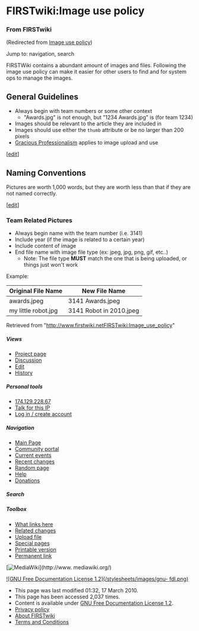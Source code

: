 

# FIRSTwiki:Image use policy

### From FIRSTwiki

(Redirected from [Image use
policy](/index.php?title=Image_use_policy&redirect=no "Image use policy" ))

Jump to: navigation, search

FIRSTWiki contains a abundant amount of images and files. Following the image
use policy can make it easier for other users to find and for system ops to
manage the images.


## General Guidelines

  * Always begin with team numbers or some other context 
    * "Awards.jpg" is not enough, but "1234 Awards.jpg" is (for team 1234) 
  * Images should be relevant to the article they are included in 
  * Images should use either the `thumb` attribute or be no larger than 200 pixels 
  * [Gracious Professionalism](Gracious_Professionalism "Gracious Professionalism" ) applies to image upload and use 

[[edit](/index.php?title=FIRSTwiki:Image_use_policy&action=edit&section=2
"Edit section: Naming Conventions" )]

## Naming Conventions

Pictures are worth 1,000 words, but they are worth less than that if they are
not named correctly.

[[edit](/index.php?title=FIRSTwiki:Image_use_policy&action=edit&section=3
"Edit section: Team Related Pictures" )]

### Team Related Pictures

  * Always begin name with the team number (i.e. 3141) 
  * Include year (if the image is related to a certain year) 
  * Include content of image 
  * End file name with image file type (ex: jpeg, jpg, png, gif, etc..) 
    * Note: The file type **MUST** match the one that is being uploaded, or things just won't work 

Example:

Original File Name | New File Name  
---|---  
awards.jpeg | 3141 Awards.jpeg  
my little robot.jpg | 3141 Robot in 2010.jpeg  
  
Retrieved from
"<http://www.firstwiki.netFIRSTwiki:Image_use_policy>"

##### Views

  * [Project page](FIRSTwiki:Image_use_policy)
  * [Discussion](FIRSTwiki_talk:Image_use_policy)
  * [Edit](/index.php?title=FIRSTwiki:Image_use_policy&action=edit)
  * [History](/index.php?title=FIRSTwiki:Image_use_policy&action=history)

##### Personal tools

  * [174.129.228.67](User:174.129.228.67)
  * [Talk for this IP](User_talk:174.129.228.67)
  * [Log in / create account](/index.php?title=Special:Userlogin&returnto=FIRSTwiki:Image_use_policy)

[](Main_Page "Main Page" )

##### Navigation

  * [Main Page](Main_Page)
  * [Community portal](FIRSTwiki:Community_portal)
  * [Current events](Current_events)
  * [Recent changes](Special:Recentchanges)
  * [Random page](Special:Random)
  * [Help](FIRSTwiki:Help)
  * [Donations](FIRSTwiki:Site_support)

##### Search



##### Toolbox

  * [What links here](Special:Whatlinkshere/FIRSTwiki:Image_use_policy)
  * [Related changes](Special:Recentchangeslinked/FIRSTwiki:Image_use_policy)
  * [Upload file](Special:Upload)
  * [Special pages](Special:Specialpages)
  * [Printable version](/index.php?title=FIRSTwiki:Image_use_policy&printable=yes)
  * [Permanent link](/index.php?title=FIRSTwiki:Image_use_policy&oldid=75742)

[![MediaWiki](/skins/common/images/poweredby_mediawiki_88x31.png)](http://www.
mediawiki.org/)

[![GNU Free Documentation License 1.2](/stylesheets/images/gnu-
fdl.png)](http://www.gnu.org/copyleft/fdl.html)

  * This page was last modified 01:32, 17 March 2010.
  * This page has been accessed 2,037 times.
  * Content is available under [GNU Free Documentation License 1.2](http://www.gnu.org/copyleft/fdl.html "http://www.gnu.org/copyleft/fdl.html" ).
  * [Privacy policy](FIRSTwiki:Privacy_policy "FIRSTwiki:Privacy policy" )
  * [About FIRSTwiki](FIRSTwiki:About "FIRSTwiki:About" )
  * [Terms and Conditions](FIRSTwiki:Terms_and_conditions "FIRSTwiki:Terms and conditions" )


